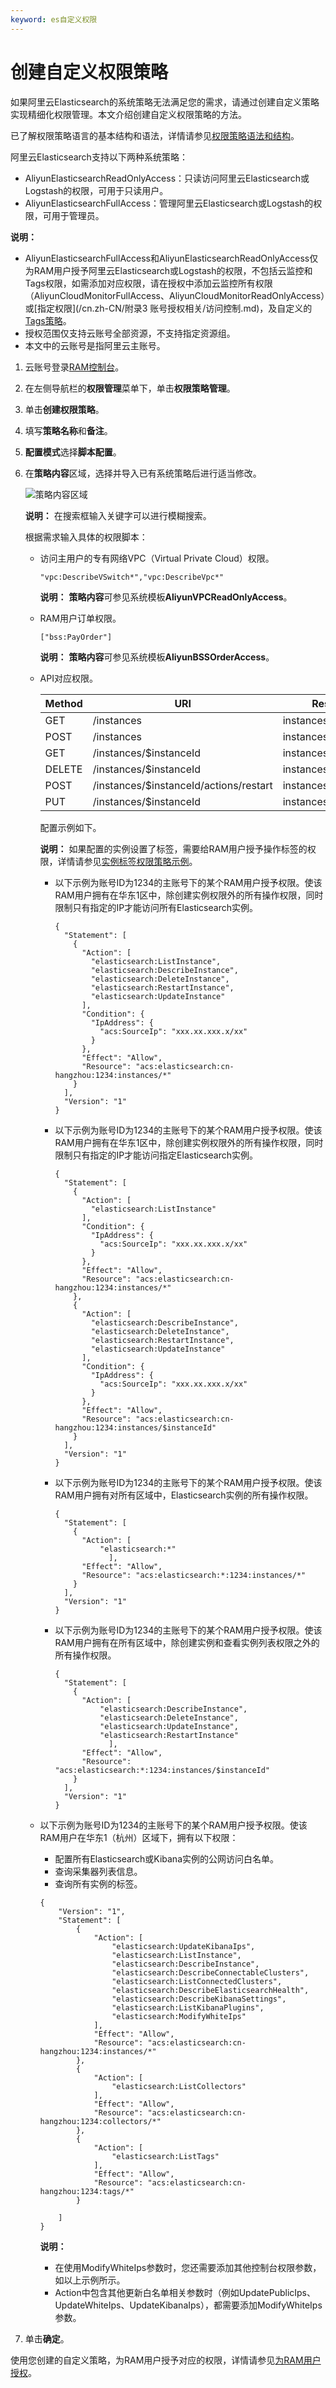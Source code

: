 ```yaml
---
keyword: es自定义权限
---
```


# 创建自定义权限策略

如果阿里云Elasticsearch的系统策略无法满足您的需求，请通过创建自定义策略实现精细化权限管理。本文介绍创建自定义权限策略的方法。

已了解权限策略语言的基本结构和语法，详情请参见[权限策略语法和结构](/cn.zh-CN/权限策略管理/权限策略语言/权限策略语法和结构.md)。

阿里云Elasticsearch支持以下两种系统策略：

-   AliyunElasticsearchReadOnlyAccess：只读访问阿里云Elasticsearch或Logstash的权限，可用于只读用户。
-   AliyunElasticsearchFullAccess：管理阿里云Elasticsearch或Logstash的权限，可用于管理员。

**说明：**

-   AliyunElasticsearchFullAccess和AliyunElasticsearchReadOnlyAccess仅为RAM用户授予阿里云Elasticsearch或Logstash的权限，不包括云监控和Tags权限，如需添加对应权限，请在授权中添加云监控所有权限（AliyunCloudMonitorFullAccess、AliyunCloudMonitorReadOnlyAccess）或[指定权限](/cn.zh-CN/附录3 账号授权相关/访问控制.md)，及自定义的[Tags策略](/cn.zh-CN/ES访问控制/实例标签权限策略示例.md)。
-   授权范围仅支持云账号全部资源，不支持指定资源组。
-   本文中的云账号是指阿里云主账号。

1.  云账号登录[RAM控制台](https://ram.console.aliyun.com/)。

2.  在左侧导航栏的**权限管理**菜单下，单击**权限策略管理**。

3.  单击**创建权限策略**。

4.  填写**策略名称**和**备注**。

5.  **配置模式**选择**脚本配置**。

6.  在**策略内容**区域，选择并导入已有系统策略后进行适当修改。

    ![策略内容区域](https://static-aliyun-doc.oss-cn-hangzhou.aliyuncs.com/assets/img/zh-CN/1724309951/p96968.png)

    **说明：** 在搜索框输入关键字可以进行模糊搜索。

    根据需求输入具体的权限脚本：

    -   访问主用户的专有网络VPC（Virtual Private Cloud）权限。

        ```
        "vpc:DescribeVSwitch*","vpc:DescribeVpc*"
        ```

        **说明：** **策略内容**可参见系统模板**AliyunVPCReadOnlyAccess**。

    -   RAM用户订单权限。

        ```
        ["bss:PayOrder"] 
        ```

        **说明：** **策略内容**可参见系统模板**AliyunBSSOrderAccess**。

    -   API对应权限。

        |Method|URI|Resource|Action|
        |------|---|--------|------|
        |GET|/instances|instances/\*|ListInstance|
        |POST|/instances|instances/\*|CreateInstance|
        |GET|/instances/$instanceId|instances/$instanceId|DescribeInstance|
        |DELETE|/instances/$instanceId|instances/$instanceId|DeleteInstance|
        |POST|/instances/$instanceId/actions/restart|instances/$instanceId|RestartInstance|
        |PUT|/instances/$instanceId|instances/$instanceId|UpdateInstance|

        配置示例如下。

        **说明：** 如果配置的实例设置了标签，需要给RAM用户授予操作标签的权限，详情请参见[实例标签权限策略示例](/cn.zh-CN/ES访问控制/实例标签权限策略示例.md)。

        -   以下示例为账号ID为1234的主账号下的某个RAM用户授予权限。使该RAM用户拥有在华东1区中，除创建实例权限外的所有操作权限，同时限制只有指定的IP才能访问所有Elasticsearch实例。

            ```
            {
              "Statement": [
                {
                  "Action": [
                    "elasticsearch:ListInstance",
                    "elasticsearch:DescribeInstance",
                    "elasticsearch:DeleteInstance",
                    "elasticsearch:RestartInstance",
                    "elasticsearch:UpdateInstance"
                  ],
                  "Condition": {
                    "IpAddress": {
                      "acs:SourceIp": "xxx.xx.xxx.x/xx"
                    }
                  },
                  "Effect": "Allow",
                  "Resource": "acs:elasticsearch:cn-hangzhou:1234:instances/*"
                }
              ],
              "Version": "1"
            }
            ```

        -   以下示例为账号ID为1234的主账号下的某个RAM用户授予权限。使该RAM用户拥有在华东1区中，除创建实例权限外的所有操作权限，同时限制只有指定的IP才能访问指定Elasticsearch实例。

            ```
            {
              "Statement": [
                {
                  "Action": [
                    "elasticsearch:ListInstance"
                  ],
                  "Condition": {
                    "IpAddress": {
                      "acs:SourceIp": "xxx.xx.xxx.x/xx"
                    }
                  },
                  "Effect": "Allow",
                  "Resource": "acs:elasticsearch:cn-hangzhou:1234:instances/*"
                },
                {
                  "Action": [
                    "elasticsearch:DescribeInstance",
                    "elasticsearch:DeleteInstance",
                    "elasticsearch:RestartInstance",
                    "elasticsearch:UpdateInstance"
                  ],
                  "Condition": {
                    "IpAddress": {
                      "acs:SourceIp": "xxx.xx.xxx.x/xx"
                    }
                  },
                  "Effect": "Allow",
                  "Resource": "acs:elasticsearch:cn-hangzhou:1234:instances/$instanceId"
                }
              ],
              "Version": "1"
            }
            ```

        -   以下示例为账号ID为1234的主账号下的某个RAM用户授予权限。使该RAM用户拥有对所有区域中，Elasticsearch实例的所有操作权限。

            ```
            {
              "Statement": [
                {
                  "Action": [
                      "elasticsearch:*"
                        ],
                  "Effect": "Allow",
                  "Resource": "acs:elasticsearch:*:1234:instances/*"
                }
              ],
              "Version": "1"
            }
            ```

        -   以下示例为账号ID为1234的主账号下的某个RAM用户授予权限。使该RAM用户拥有在所有区域中，除创建实例和查看实例列表权限之外的所有操作权限。

            ```
            {
              "Statement": [
                {
                  "Action": [
                      "elasticsearch:DescribeInstance",
                      "elasticsearch:DeleteInstance",
                      "elasticsearch:UpdateInstance",
                      "elasticsearch:RestartInstance"
                        ],
                  "Effect": "Allow",
                  "Resource": "acs:elasticsearch:*:1234:instances/$instanceId"
                }
              ],
              "Version": "1"
            }
            ```

    -   以下示例为账号ID为1234的主账号下的某个RAM用户授予权限。使该RAM用户在华东1（杭州）区域下，拥有以下权限：

        -   配置所有Elasticsearch或Kibana实例的公网访问白名单。
        -   查询采集器列表信息。
        -   查询所有实例的标签。
        ```
        {
            "Version": "1",
            "Statement": [
                {
                    "Action": [
                        "elasticsearch:UpdateKibanaIps",
                        "elasticsearch:ListInstance",
                        "elasticsearch:DescribeInstance",
                        "elasticsearch:DescribeConnectableClusters",
                        "elasticsearch:ListConnectedClusters",
                        "elasticsearch:DescribeElasticsearchHealth",
                        "elasticsearch:DescribeKibanaSettings",
                        "elasticsearch:ListKibanaPlugins",
                        "elasticsearch:ModifyWhiteIps"
                    ],
                    "Effect": "Allow",
                    "Resource": "acs:elasticsearch:cn-hangzhou:1234:instances/*"
                },
                {
                    "Action": [
                        "elasticsearch:ListCollectors"
                    ],
                    "Effect": "Allow",
                    "Resource": "acs:elasticsearch:cn-hangzhou:1234:collectors/*"
                },
                {
                    "Action": [
                        "elasticsearch:ListTags"
                    ],
                    "Effect": "Allow",
                    "Resource": "acs:elasticsearch:cn-hangzhou:1234:tags/*"
                }
        
            ]
        }
        ```

        **说明：**

        -   在使用ModifyWhiteIps参数时，您还需要添加其他控制台权限参数，如以上示例所示。
        -   Action中包含其他更新白名单相关参数时（例如UpdatePublicIps、UpdateWhiteIps、UpdateKibanaIps），都需要添加ModifyWhiteIps参数。
7.  单击**确定**。


使用您创建的自定义策略，为RAM用户授予对应的权限，详情请参见[为RAM用户授权](/cn.zh-CN/ES访问控制/为RAM用户授权.md)。

